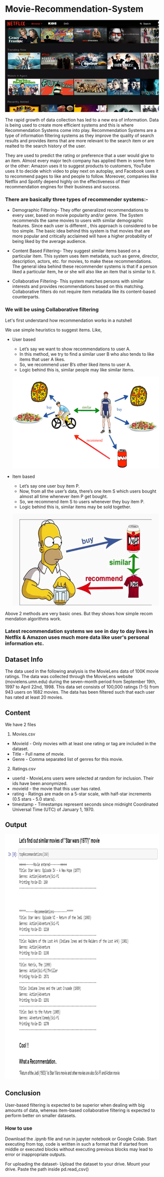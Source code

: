 # Movie-Recommendation-System


<p align="center">
  <img src="images/netflix-recommendation.png" height="300" width="600">
</p>


The rapid growth of data collection has led to a new era of information. Data is being used to create more efficient systems and this is where Recommendation Systems come into play. Recommendation Systems are a type of information filtering systems as they improve the quality of search results and provides items that are more relevant to the search item or are realted to the search history of the user.

They are used to predict the rating or preference that a user would give to an item. Almost every major tech company has applied them in some form or the other: Amazon uses it to suggest products to customers, YouTube uses it to decide which video to play next on autoplay, and Facebook uses it to recommend pages to like and people to follow. Moreover, companies like Netflix and Spotify depend highly on the effectiveness of their recommendation engines for their business and success.

### There are basically three types of recommender systems:-

  - Demographic Filtering- They offer generalized recommendations to every user, based on movie popularity and/or genre. The System         recommends the same movies to users with similar demographic features. Since each user is different , this approach is considered to     be too simple. The basic idea behind this system is that movies that are more popular and critically acclaimed will have a higher       probability of being liked by the average audience.
  
  - Content Based Filtering- They suggest similar items based on a particular item. This system uses item metadata, such as genre,           director, description, actors, etc. for movies, to make these recommendations. The general idea behind these recommender systems is     that if a person liked a particular item, he or she will also like an item that is similar to it.
  
  - Collaborative Filtering- This system matches persons with similar interests and provides recommendations based on this matching.         Collaborative filters do not require item metadata like its content-based counterparts.
  
### We will be using Collaborative filtering

Let's first understand how recommendation works in a nutshell

We use simple heuristics to suggest items. Like,

  - User based
      - Let’s say we want to show recommendations to user A.
      - In this method, we try to find a similar user B who also tends to like items that user A likes.
      - So, we recommend user B‘s other liked items to user A.
      - Logic behind this is, similar people may like similar items.
      
      <p align="center">
      <img src="images/user-based-recommendation.png" height="300" width="600">
      </p>
      
      
  - Item based
      - Let’s say one user buy item P.
      - Now, from all the user’s data, there’s one item S which users bought almost all time whenever item P get bought.
      - So, we recommend item S to users whenever they buy item P.
      - Logic behind this is, similar items may be sold together.
      
      <p align="center">
      <img src="images/recommendation-machine-learning.jpeg" height="300" width="600">
      </p>
      
      
 Above 2 methods are very basic ones. But they shows how simple recom mendation algorithms work.
 
 ### Latest recommendation systems we see in day to day lives in Netflix & Amazon uses much more data like user's personal information etc.


## Dataset Info

The data used in the following analysis is the MovieLens data of 100K movie ratings. The data was collected through the MovieLens website (movielens.umn.edu) during the seven-month period from September 19th, 1997 to April 22nd, 1998. This data set consists of 100,000 ratings (1-5) from 943 users on 1682 movies. The data has been filtered such that each user has rated at least 20 movies.

## Content

We have 2 files

1. Movies.csv
  * MovieId - Only movies with at least one rating or tag are included in the dataset.
  * Title - Full name of movie.
  * Genre - Comma separated list of genres for this movie.
  
2. Ratings.csv
  * userId - MovieLens users were selected at random for inclusion. Their ids have been anonymized.
  * movieId - the movie that this user has rated.
  * rating - Ratings are made on a 5-star scale, with half-star increments (0.5 stars - 5.0 stars).
  * timestamp - Timestamps represent seconds since midnight Coordinated Universal Time (UTC) of January 1, 1970.
  
  
  
  ## Output
  
 
  <p align="center">
      <img src="images/output.PNG" height="800" width="600">
  </p>
  
  
  
  ## Conclusion
  
User-based filtering is expected to be superior when dealing with big amounts of data, whereas item-based collaborative filtering is expected to perform better on smaller datasets.

### How to use
Download the .ipynb file and run in jupyter notebook or Google Colab. Start executing from top, code is written in such a format that if started from middle or executed blocks without executing previous blocks may lead to error or inappropriate outputs.

For uploading the dataset- Upload the dataset to your drive. Mount your drive. Paste the path inside pd.read_csv()

  
